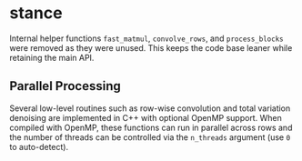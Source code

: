 # stance

Internal helper functions `fast_matmul`, `convolve_rows`, and
`process_blocks` were removed as they were unused. This keeps the code base
leaner while retaining the main API.


## Parallel Processing

Several low-level routines such as row-wise convolution and total variation
denoising are implemented in C++ with optional OpenMP support. When compiled
with OpenMP, these functions can run in parallel across rows and the number of
threads can be controlled via the `n_threads` argument (use `0` to auto-detect).
